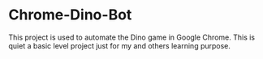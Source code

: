 # Chrome-Dino-Bot
This project is used to automate the Dino game in Google Chrome. This is quiet a basic level project just for my and others learning purpose.
